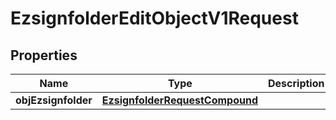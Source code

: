 

# EzsignfolderEditObjectV1Request

## Properties

Name | Type | Description | Notes
------------ | ------------- | ------------- | -------------
**objEzsignfolder** | [**EzsignfolderRequestCompound**](EzsignfolderRequestCompound.md) |  | 




